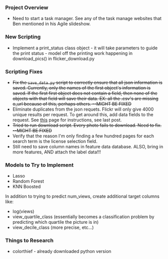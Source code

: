 ### Project Overview
* Need to start a task manager. See any of the task manage websites that Ben mentioned in his Agile slideshow.


### New Scripting
* Implement a print_status class object - it will take parameters to guide the print status - model off the printing work happening in download_pics() in flicker_download.py

### Scripting Fixes
* ~~Fix the `save_data.py` script to correctly ensure that all json information is saved. Currently, only the names of the first object's information is saved. If the first first object does not contain a field, then none of the objects with that field will save their data. EX: all the .csv's are missing o_url because of this, perhaps others. --MIGHT BE FIXED~~
* Eliminate duplicates from the json requets. Flickr will only give 4000 unique results per request. To get around this, add data fields to the request. See [this](<http://stackoverflow.com/questions/1994037/flickr-api-returning-duplicate-photos>) page for instructions, see last post.
* ~~Tried to run download script. Every photo fails to download. Need to fix. --MIGHT BE FIXED~~
* Verify that the reason I'm only finding a few hundred pages for each search term is the license selection field.
* Still need to save column names in feature data database. ALSO, bring in more features, AND attach the label data!!!


### Models to Try to Implement
* Lasso
* Random Forest
* KNN Boosted

In addition to trying to predict num_views, create additional target columns like:
* log(views)
* view_quartile_class (essentially becomes a classification problem by predicting which quartile the picture is in)
* view_decile_class (more precise, etc...)


### Things to Research
* colorthief - already downloaded python version
